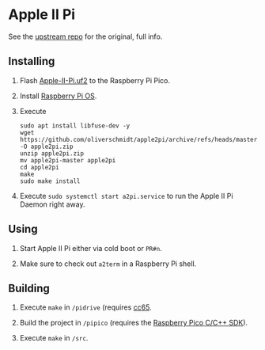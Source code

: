 # Apple II Pi

See the [upstream repo](https://github.com/dschmenk/apple2pi) for the original, full info.

## Installing

1. Flash [Apple-II-Pi.uf2](https://github.com/oliverschmidt/apple2pi/releases/latest/download/Apple-II-Pi.uf2) to the Raspberry Pi Pico.

2. Install [Raspberry Pi OS](https://www.raspberrypi.org/software/).

3. Execute
   ```
   sudo apt install libfuse-dev -y
   wget https://github.com/oliverschmidt/apple2pi/archive/refs/heads/master.zip -O apple2pi.zip
   unzip apple2pi.zip
   mv apple2pi-master apple2pi
   cd apple2pi
   make
   sudo make install
   ```

4. Execute `sudo systemctl start a2pi.service` to run the Apple II Pi Daemon right away.

## Using

1. Start Apple II Pi either via cold boot or `PR#n`.

2. Make sure to check out `a2term` in a Raspberry Pi shell.

## Building

1. Execute `make` in `/pidrive` (requires [cc65](https://cc65.github.io/).

2. Build the project in `/pipico` (requires the [Raspberry Pico C/C++ SDK](https://www.raspberrypi.com/documentation/microcontrollers/c_sdk.html)).

3. Execute `make` in `/src`.
